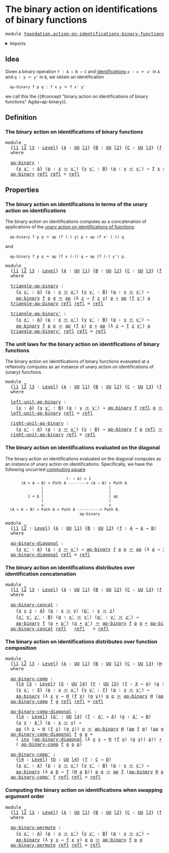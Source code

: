 # The binary action on identifications of binary functions

<pre class="Agda"><a id="69" class="Keyword">module</a> <a id="76" href="foundation.action-on-identifications-binary-functions.html" class="Module">foundation.action-on-identifications-binary-functions</a> <a id="130" class="Keyword">where</a>
</pre>
<details><summary>Imports</summary>

<pre class="Agda"><a id="186" class="Keyword">open</a> <a id="191" class="Keyword">import</a> <a id="198" href="foundation.action-on-identifications-functions.html" class="Module">foundation.action-on-identifications-functions</a>
<a id="245" class="Keyword">open</a> <a id="250" class="Keyword">import</a> <a id="257" href="foundation.universe-levels.html" class="Module">foundation.universe-levels</a>

<a id="285" class="Keyword">open</a> <a id="290" class="Keyword">import</a> <a id="297" href="foundation-core.identity-types.html" class="Module">foundation-core.identity-types</a>
</pre>
</details>

## Idea

Given a binary operation `f : A → B → C` and
[identifications](foundation-core.identity-types.md) `p : x ＝ x'` in `A` and
`q : y ＝ y'` in `B`, we obtain an identification

```text
  ap-binary f p q : f x y ＝ f x' y'
```

we call this the
{{#concept "binary action on identifications of binary functions" Agda=ap-binary}}.

## Definition

### The binary action on identifications of binary functions

<pre class="Agda"><a id="762" class="Keyword">module</a> <a id="769" href="foundation.action-on-identifications-binary-functions.html#769" class="Module">_</a>
  <a id="773" class="Symbol">{</a><a id="774" href="foundation.action-on-identifications-binary-functions.html#774" class="Bound">l1</a> <a id="777" href="foundation.action-on-identifications-binary-functions.html#777" class="Bound">l2</a> <a id="780" href="foundation.action-on-identifications-binary-functions.html#780" class="Bound">l3</a> <a id="783" class="Symbol">:</a> <a id="785" href="Agda.Primitive.html#742" class="Postulate">Level</a><a id="790" class="Symbol">}</a> <a id="792" class="Symbol">{</a><a id="793" href="foundation.action-on-identifications-binary-functions.html#793" class="Bound">A</a> <a id="795" class="Symbol">:</a> <a id="797" href="Agda.Primitive.html#388" class="Primitive">UU</a> <a id="800" href="foundation.action-on-identifications-binary-functions.html#774" class="Bound">l1</a><a id="802" class="Symbol">}</a> <a id="804" class="Symbol">{</a><a id="805" href="foundation.action-on-identifications-binary-functions.html#805" class="Bound">B</a> <a id="807" class="Symbol">:</a> <a id="809" href="Agda.Primitive.html#388" class="Primitive">UU</a> <a id="812" href="foundation.action-on-identifications-binary-functions.html#777" class="Bound">l2</a><a id="814" class="Symbol">}</a> <a id="816" class="Symbol">{</a><a id="817" href="foundation.action-on-identifications-binary-functions.html#817" class="Bound">C</a> <a id="819" class="Symbol">:</a> <a id="821" href="Agda.Primitive.html#388" class="Primitive">UU</a> <a id="824" href="foundation.action-on-identifications-binary-functions.html#780" class="Bound">l3</a><a id="826" class="Symbol">}</a> <a id="828" class="Symbol">(</a><a id="829" href="foundation.action-on-identifications-binary-functions.html#829" class="Bound">f</a> <a id="831" class="Symbol">:</a> <a id="833" href="foundation.action-on-identifications-binary-functions.html#793" class="Bound">A</a> <a id="835" class="Symbol">→</a> <a id="837" href="foundation.action-on-identifications-binary-functions.html#805" class="Bound">B</a> <a id="839" class="Symbol">→</a> <a id="841" href="foundation.action-on-identifications-binary-functions.html#817" class="Bound">C</a><a id="842" class="Symbol">)</a>
  <a id="846" class="Keyword">where</a>

  <a id="855" href="foundation.action-on-identifications-binary-functions.html#855" class="Function">ap-binary</a> <a id="865" class="Symbol">:</a>
    <a id="871" class="Symbol">{</a><a id="872" href="foundation.action-on-identifications-binary-functions.html#872" class="Bound">x</a> <a id="874" href="foundation.action-on-identifications-binary-functions.html#874" class="Bound">x&#39;</a> <a id="877" class="Symbol">:</a> <a id="879" href="foundation.action-on-identifications-binary-functions.html#793" class="Bound">A</a><a id="880" class="Symbol">}</a> <a id="882" class="Symbol">(</a><a id="883" href="foundation.action-on-identifications-binary-functions.html#883" class="Bound">p</a> <a id="885" class="Symbol">:</a> <a id="887" href="foundation.action-on-identifications-binary-functions.html#872" class="Bound">x</a> <a id="889" href="foundation-core.identity-types.html#1953" class="Function Operator">＝</a> <a id="891" href="foundation.action-on-identifications-binary-functions.html#874" class="Bound">x&#39;</a><a id="893" class="Symbol">)</a> <a id="895" class="Symbol">{</a><a id="896" href="foundation.action-on-identifications-binary-functions.html#896" class="Bound">y</a> <a id="898" href="foundation.action-on-identifications-binary-functions.html#898" class="Bound">y&#39;</a> <a id="901" class="Symbol">:</a> <a id="903" href="foundation.action-on-identifications-binary-functions.html#805" class="Bound">B</a><a id="904" class="Symbol">}</a> <a id="906" class="Symbol">(</a><a id="907" href="foundation.action-on-identifications-binary-functions.html#907" class="Bound">q</a> <a id="909" class="Symbol">:</a> <a id="911" href="foundation.action-on-identifications-binary-functions.html#896" class="Bound">y</a> <a id="913" href="foundation-core.identity-types.html#1953" class="Function Operator">＝</a> <a id="915" href="foundation.action-on-identifications-binary-functions.html#898" class="Bound">y&#39;</a><a id="917" class="Symbol">)</a> <a id="919" class="Symbol">→</a> <a id="921" href="foundation.action-on-identifications-binary-functions.html#829" class="Bound">f</a> <a id="923" href="foundation.action-on-identifications-binary-functions.html#872" class="Bound">x</a> <a id="925" href="foundation.action-on-identifications-binary-functions.html#896" class="Bound">y</a> <a id="927" href="foundation-core.identity-types.html#1953" class="Function Operator">＝</a> <a id="929" href="foundation.action-on-identifications-binary-functions.html#829" class="Bound">f</a> <a id="931" href="foundation.action-on-identifications-binary-functions.html#874" class="Bound">x&#39;</a> <a id="934" href="foundation.action-on-identifications-binary-functions.html#898" class="Bound">y&#39;</a>
  <a id="939" href="foundation.action-on-identifications-binary-functions.html#855" class="Function">ap-binary</a> <a id="949" href="foundation-core.identity-types.html#1922" class="InductiveConstructor">refl</a> <a id="954" href="foundation-core.identity-types.html#1922" class="InductiveConstructor">refl</a> <a id="959" class="Symbol">=</a> <a id="961" href="foundation-core.identity-types.html#1922" class="InductiveConstructor">refl</a>
</pre>
## Properties

### The binary action on identifications in terms of the unary action on identifications

The binary action on identifications computes as a concatenation of applications
of the
[unary action on identifications of functions](foundation.action-on-identifications-functions.md):

```text
  ap-binary f p q ＝ ap (f (-) y) p ∙ ap (f x' (-)) q
```

and

```text
  ap-binary f p q ＝ ap (f x (-)) q ∙ ap (f (-) y') p.
```

<pre class="Agda"><a id="1410" class="Keyword">module</a> <a id="1417" href="foundation.action-on-identifications-binary-functions.html#1417" class="Module">_</a>
  <a id="1421" class="Symbol">{</a><a id="1422" href="foundation.action-on-identifications-binary-functions.html#1422" class="Bound">l1</a> <a id="1425" href="foundation.action-on-identifications-binary-functions.html#1425" class="Bound">l2</a> <a id="1428" href="foundation.action-on-identifications-binary-functions.html#1428" class="Bound">l3</a> <a id="1431" class="Symbol">:</a> <a id="1433" href="Agda.Primitive.html#742" class="Postulate">Level</a><a id="1438" class="Symbol">}</a> <a id="1440" class="Symbol">{</a><a id="1441" href="foundation.action-on-identifications-binary-functions.html#1441" class="Bound">A</a> <a id="1443" class="Symbol">:</a> <a id="1445" href="Agda.Primitive.html#388" class="Primitive">UU</a> <a id="1448" href="foundation.action-on-identifications-binary-functions.html#1422" class="Bound">l1</a><a id="1450" class="Symbol">}</a> <a id="1452" class="Symbol">{</a><a id="1453" href="foundation.action-on-identifications-binary-functions.html#1453" class="Bound">B</a> <a id="1455" class="Symbol">:</a> <a id="1457" href="Agda.Primitive.html#388" class="Primitive">UU</a> <a id="1460" href="foundation.action-on-identifications-binary-functions.html#1425" class="Bound">l2</a><a id="1462" class="Symbol">}</a> <a id="1464" class="Symbol">{</a><a id="1465" href="foundation.action-on-identifications-binary-functions.html#1465" class="Bound">C</a> <a id="1467" class="Symbol">:</a> <a id="1469" href="Agda.Primitive.html#388" class="Primitive">UU</a> <a id="1472" href="foundation.action-on-identifications-binary-functions.html#1428" class="Bound">l3</a><a id="1474" class="Symbol">}</a> <a id="1476" class="Symbol">(</a><a id="1477" href="foundation.action-on-identifications-binary-functions.html#1477" class="Bound">f</a> <a id="1479" class="Symbol">:</a> <a id="1481" href="foundation.action-on-identifications-binary-functions.html#1441" class="Bound">A</a> <a id="1483" class="Symbol">→</a> <a id="1485" href="foundation.action-on-identifications-binary-functions.html#1453" class="Bound">B</a> <a id="1487" class="Symbol">→</a> <a id="1489" href="foundation.action-on-identifications-binary-functions.html#1465" class="Bound">C</a><a id="1490" class="Symbol">)</a>
  <a id="1494" class="Keyword">where</a>

  <a id="1503" href="foundation.action-on-identifications-binary-functions.html#1503" class="Function">triangle-ap-binary</a> <a id="1522" class="Symbol">:</a>
    <a id="1528" class="Symbol">{</a><a id="1529" href="foundation.action-on-identifications-binary-functions.html#1529" class="Bound">x</a> <a id="1531" href="foundation.action-on-identifications-binary-functions.html#1531" class="Bound">x&#39;</a> <a id="1534" class="Symbol">:</a> <a id="1536" href="foundation.action-on-identifications-binary-functions.html#1441" class="Bound">A</a><a id="1537" class="Symbol">}</a> <a id="1539" class="Symbol">(</a><a id="1540" href="foundation.action-on-identifications-binary-functions.html#1540" class="Bound">p</a> <a id="1542" class="Symbol">:</a> <a id="1544" href="foundation.action-on-identifications-binary-functions.html#1529" class="Bound">x</a> <a id="1546" href="foundation-core.identity-types.html#1953" class="Function Operator">＝</a> <a id="1548" href="foundation.action-on-identifications-binary-functions.html#1531" class="Bound">x&#39;</a><a id="1550" class="Symbol">)</a> <a id="1552" class="Symbol">{</a><a id="1553" href="foundation.action-on-identifications-binary-functions.html#1553" class="Bound">y</a> <a id="1555" href="foundation.action-on-identifications-binary-functions.html#1555" class="Bound">y&#39;</a> <a id="1558" class="Symbol">:</a> <a id="1560" href="foundation.action-on-identifications-binary-functions.html#1453" class="Bound">B</a><a id="1561" class="Symbol">}</a> <a id="1563" class="Symbol">(</a><a id="1564" href="foundation.action-on-identifications-binary-functions.html#1564" class="Bound">q</a> <a id="1566" class="Symbol">:</a> <a id="1568" href="foundation.action-on-identifications-binary-functions.html#1553" class="Bound">y</a> <a id="1570" href="foundation-core.identity-types.html#1953" class="Function Operator">＝</a> <a id="1572" href="foundation.action-on-identifications-binary-functions.html#1555" class="Bound">y&#39;</a><a id="1574" class="Symbol">)</a> <a id="1576" class="Symbol">→</a>
    <a id="1582" href="foundation.action-on-identifications-binary-functions.html#855" class="Function">ap-binary</a> <a id="1592" href="foundation.action-on-identifications-binary-functions.html#1477" class="Bound">f</a> <a id="1594" href="foundation.action-on-identifications-binary-functions.html#1540" class="Bound">p</a> <a id="1596" href="foundation.action-on-identifications-binary-functions.html#1564" class="Bound">q</a> <a id="1598" href="foundation-core.identity-types.html#1953" class="Function Operator">＝</a> <a id="1600" href="foundation.action-on-identifications-functions.html#730" class="Function">ap</a> <a id="1603" class="Symbol">(λ</a> <a id="1606" href="foundation.action-on-identifications-binary-functions.html#1606" class="Bound">z</a> <a id="1608" class="Symbol">→</a> <a id="1610" href="foundation.action-on-identifications-binary-functions.html#1477" class="Bound">f</a> <a id="1612" href="foundation.action-on-identifications-binary-functions.html#1606" class="Bound">z</a> <a id="1614" href="foundation.action-on-identifications-binary-functions.html#1553" class="Bound">y</a><a id="1615" class="Symbol">)</a> <a id="1617" href="foundation.action-on-identifications-binary-functions.html#1540" class="Bound">p</a> <a id="1619" href="foundation-core.identity-types.html#2902" class="Function Operator">∙</a> <a id="1621" href="foundation.action-on-identifications-functions.html#730" class="Function">ap</a> <a id="1624" class="Symbol">(</a><a id="1625" href="foundation.action-on-identifications-binary-functions.html#1477" class="Bound">f</a> <a id="1627" href="foundation.action-on-identifications-binary-functions.html#1531" class="Bound">x&#39;</a><a id="1629" class="Symbol">)</a> <a id="1631" href="foundation.action-on-identifications-binary-functions.html#1564" class="Bound">q</a>
  <a id="1635" href="foundation.action-on-identifications-binary-functions.html#1503" class="Function">triangle-ap-binary</a> <a id="1654" href="foundation-core.identity-types.html#1922" class="InductiveConstructor">refl</a> <a id="1659" href="foundation-core.identity-types.html#1922" class="InductiveConstructor">refl</a> <a id="1664" class="Symbol">=</a> <a id="1666" href="foundation-core.identity-types.html#1922" class="InductiveConstructor">refl</a>

  <a id="1674" href="foundation.action-on-identifications-binary-functions.html#1674" class="Function">triangle-ap-binary&#39;</a> <a id="1694" class="Symbol">:</a>
    <a id="1700" class="Symbol">{</a><a id="1701" href="foundation.action-on-identifications-binary-functions.html#1701" class="Bound">x</a> <a id="1703" href="foundation.action-on-identifications-binary-functions.html#1703" class="Bound">x&#39;</a> <a id="1706" class="Symbol">:</a> <a id="1708" href="foundation.action-on-identifications-binary-functions.html#1441" class="Bound">A</a><a id="1709" class="Symbol">}</a> <a id="1711" class="Symbol">(</a><a id="1712" href="foundation.action-on-identifications-binary-functions.html#1712" class="Bound">p</a> <a id="1714" class="Symbol">:</a> <a id="1716" href="foundation.action-on-identifications-binary-functions.html#1701" class="Bound">x</a> <a id="1718" href="foundation-core.identity-types.html#1953" class="Function Operator">＝</a> <a id="1720" href="foundation.action-on-identifications-binary-functions.html#1703" class="Bound">x&#39;</a><a id="1722" class="Symbol">)</a> <a id="1724" class="Symbol">{</a><a id="1725" href="foundation.action-on-identifications-binary-functions.html#1725" class="Bound">y</a> <a id="1727" href="foundation.action-on-identifications-binary-functions.html#1727" class="Bound">y&#39;</a> <a id="1730" class="Symbol">:</a> <a id="1732" href="foundation.action-on-identifications-binary-functions.html#1453" class="Bound">B</a><a id="1733" class="Symbol">}</a> <a id="1735" class="Symbol">(</a><a id="1736" href="foundation.action-on-identifications-binary-functions.html#1736" class="Bound">q</a> <a id="1738" class="Symbol">:</a> <a id="1740" href="foundation.action-on-identifications-binary-functions.html#1725" class="Bound">y</a> <a id="1742" href="foundation-core.identity-types.html#1953" class="Function Operator">＝</a> <a id="1744" href="foundation.action-on-identifications-binary-functions.html#1727" class="Bound">y&#39;</a><a id="1746" class="Symbol">)</a> <a id="1748" class="Symbol">→</a>
    <a id="1754" href="foundation.action-on-identifications-binary-functions.html#855" class="Function">ap-binary</a> <a id="1764" href="foundation.action-on-identifications-binary-functions.html#1477" class="Bound">f</a> <a id="1766" href="foundation.action-on-identifications-binary-functions.html#1712" class="Bound">p</a> <a id="1768" href="foundation.action-on-identifications-binary-functions.html#1736" class="Bound">q</a> <a id="1770" href="foundation-core.identity-types.html#1953" class="Function Operator">＝</a> <a id="1772" href="foundation.action-on-identifications-functions.html#730" class="Function">ap</a> <a id="1775" class="Symbol">(</a><a id="1776" href="foundation.action-on-identifications-binary-functions.html#1477" class="Bound">f</a> <a id="1778" href="foundation.action-on-identifications-binary-functions.html#1701" class="Bound">x</a><a id="1779" class="Symbol">)</a> <a id="1781" href="foundation.action-on-identifications-binary-functions.html#1736" class="Bound">q</a> <a id="1783" href="foundation-core.identity-types.html#2902" class="Function Operator">∙</a> <a id="1785" href="foundation.action-on-identifications-functions.html#730" class="Function">ap</a> <a id="1788" class="Symbol">(λ</a> <a id="1791" href="foundation.action-on-identifications-binary-functions.html#1791" class="Bound">z</a> <a id="1793" class="Symbol">→</a> <a id="1795" href="foundation.action-on-identifications-binary-functions.html#1477" class="Bound">f</a> <a id="1797" href="foundation.action-on-identifications-binary-functions.html#1791" class="Bound">z</a> <a id="1799" href="foundation.action-on-identifications-binary-functions.html#1727" class="Bound">y&#39;</a><a id="1801" class="Symbol">)</a> <a id="1803" href="foundation.action-on-identifications-binary-functions.html#1712" class="Bound">p</a>
  <a id="1807" href="foundation.action-on-identifications-binary-functions.html#1674" class="Function">triangle-ap-binary&#39;</a> <a id="1827" href="foundation-core.identity-types.html#1922" class="InductiveConstructor">refl</a> <a id="1832" href="foundation-core.identity-types.html#1922" class="InductiveConstructor">refl</a> <a id="1837" class="Symbol">=</a> <a id="1839" href="foundation-core.identity-types.html#1922" class="InductiveConstructor">refl</a>
</pre>
### The unit laws for the binary action on identifications of binary functions

The binary action on identifications of binary functions evaluated at a
reflexivity computes as an instance of unary action on identifications of
(unary) functions.

<pre class="Agda"><a id="2103" class="Keyword">module</a> <a id="2110" href="foundation.action-on-identifications-binary-functions.html#2110" class="Module">_</a>
  <a id="2114" class="Symbol">{</a><a id="2115" href="foundation.action-on-identifications-binary-functions.html#2115" class="Bound">l1</a> <a id="2118" href="foundation.action-on-identifications-binary-functions.html#2118" class="Bound">l2</a> <a id="2121" href="foundation.action-on-identifications-binary-functions.html#2121" class="Bound">l3</a> <a id="2124" class="Symbol">:</a> <a id="2126" href="Agda.Primitive.html#742" class="Postulate">Level</a><a id="2131" class="Symbol">}</a> <a id="2133" class="Symbol">{</a><a id="2134" href="foundation.action-on-identifications-binary-functions.html#2134" class="Bound">A</a> <a id="2136" class="Symbol">:</a> <a id="2138" href="Agda.Primitive.html#388" class="Primitive">UU</a> <a id="2141" href="foundation.action-on-identifications-binary-functions.html#2115" class="Bound">l1</a><a id="2143" class="Symbol">}</a> <a id="2145" class="Symbol">{</a><a id="2146" href="foundation.action-on-identifications-binary-functions.html#2146" class="Bound">B</a> <a id="2148" class="Symbol">:</a> <a id="2150" href="Agda.Primitive.html#388" class="Primitive">UU</a> <a id="2153" href="foundation.action-on-identifications-binary-functions.html#2118" class="Bound">l2</a><a id="2155" class="Symbol">}</a> <a id="2157" class="Symbol">{</a><a id="2158" href="foundation.action-on-identifications-binary-functions.html#2158" class="Bound">C</a> <a id="2160" class="Symbol">:</a> <a id="2162" href="Agda.Primitive.html#388" class="Primitive">UU</a> <a id="2165" href="foundation.action-on-identifications-binary-functions.html#2121" class="Bound">l3</a><a id="2167" class="Symbol">}</a> <a id="2169" class="Symbol">(</a><a id="2170" href="foundation.action-on-identifications-binary-functions.html#2170" class="Bound">f</a> <a id="2172" class="Symbol">:</a> <a id="2174" href="foundation.action-on-identifications-binary-functions.html#2134" class="Bound">A</a> <a id="2176" class="Symbol">→</a> <a id="2178" href="foundation.action-on-identifications-binary-functions.html#2146" class="Bound">B</a> <a id="2180" class="Symbol">→</a> <a id="2182" href="foundation.action-on-identifications-binary-functions.html#2158" class="Bound">C</a><a id="2183" class="Symbol">)</a>
  <a id="2187" class="Keyword">where</a>

  <a id="2196" href="foundation.action-on-identifications-binary-functions.html#2196" class="Function">left-unit-ap-binary</a> <a id="2216" class="Symbol">:</a>
    <a id="2222" class="Symbol">{</a><a id="2223" href="foundation.action-on-identifications-binary-functions.html#2223" class="Bound">x</a> <a id="2225" class="Symbol">:</a> <a id="2227" href="foundation.action-on-identifications-binary-functions.html#2134" class="Bound">A</a><a id="2228" class="Symbol">}</a> <a id="2230" class="Symbol">{</a><a id="2231" href="foundation.action-on-identifications-binary-functions.html#2231" class="Bound">y</a> <a id="2233" href="foundation.action-on-identifications-binary-functions.html#2233" class="Bound">y&#39;</a> <a id="2236" class="Symbol">:</a> <a id="2238" href="foundation.action-on-identifications-binary-functions.html#2146" class="Bound">B</a><a id="2239" class="Symbol">}</a> <a id="2241" class="Symbol">(</a><a id="2242" href="foundation.action-on-identifications-binary-functions.html#2242" class="Bound">q</a> <a id="2244" class="Symbol">:</a> <a id="2246" href="foundation.action-on-identifications-binary-functions.html#2231" class="Bound">y</a> <a id="2248" href="foundation-core.identity-types.html#1953" class="Function Operator">＝</a> <a id="2250" href="foundation.action-on-identifications-binary-functions.html#2233" class="Bound">y&#39;</a><a id="2252" class="Symbol">)</a> <a id="2254" class="Symbol">→</a> <a id="2256" href="foundation.action-on-identifications-binary-functions.html#855" class="Function">ap-binary</a> <a id="2266" href="foundation.action-on-identifications-binary-functions.html#2170" class="Bound">f</a> <a id="2268" href="foundation-core.identity-types.html#1922" class="InductiveConstructor">refl</a> <a id="2273" href="foundation.action-on-identifications-binary-functions.html#2242" class="Bound">q</a> <a id="2275" href="foundation-core.identity-types.html#1953" class="Function Operator">＝</a> <a id="2277" href="foundation.action-on-identifications-functions.html#730" class="Function">ap</a> <a id="2280" class="Symbol">(</a><a id="2281" href="foundation.action-on-identifications-binary-functions.html#2170" class="Bound">f</a> <a id="2283" href="foundation.action-on-identifications-binary-functions.html#2223" class="Bound">x</a><a id="2284" class="Symbol">)</a> <a id="2286" href="foundation.action-on-identifications-binary-functions.html#2242" class="Bound">q</a>
  <a id="2290" href="foundation.action-on-identifications-binary-functions.html#2196" class="Function">left-unit-ap-binary</a> <a id="2310" href="foundation-core.identity-types.html#1922" class="InductiveConstructor">refl</a> <a id="2315" class="Symbol">=</a> <a id="2317" href="foundation-core.identity-types.html#1922" class="InductiveConstructor">refl</a>

  <a id="2325" href="foundation.action-on-identifications-binary-functions.html#2325" class="Function">right-unit-ap-binary</a> <a id="2346" class="Symbol">:</a>
    <a id="2352" class="Symbol">{</a><a id="2353" href="foundation.action-on-identifications-binary-functions.html#2353" class="Bound">x</a> <a id="2355" href="foundation.action-on-identifications-binary-functions.html#2355" class="Bound">x&#39;</a> <a id="2358" class="Symbol">:</a> <a id="2360" href="foundation.action-on-identifications-binary-functions.html#2134" class="Bound">A</a><a id="2361" class="Symbol">}</a> <a id="2363" class="Symbol">(</a><a id="2364" href="foundation.action-on-identifications-binary-functions.html#2364" class="Bound">p</a> <a id="2366" class="Symbol">:</a> <a id="2368" href="foundation.action-on-identifications-binary-functions.html#2353" class="Bound">x</a> <a id="2370" href="foundation-core.identity-types.html#1953" class="Function Operator">＝</a> <a id="2372" href="foundation.action-on-identifications-binary-functions.html#2355" class="Bound">x&#39;</a><a id="2374" class="Symbol">)</a> <a id="2376" class="Symbol">{</a><a id="2377" href="foundation.action-on-identifications-binary-functions.html#2377" class="Bound">y</a> <a id="2379" class="Symbol">:</a> <a id="2381" href="foundation.action-on-identifications-binary-functions.html#2146" class="Bound">B</a><a id="2382" class="Symbol">}</a> <a id="2384" class="Symbol">→</a> <a id="2386" href="foundation.action-on-identifications-binary-functions.html#855" class="Function">ap-binary</a> <a id="2396" href="foundation.action-on-identifications-binary-functions.html#2170" class="Bound">f</a> <a id="2398" href="foundation.action-on-identifications-binary-functions.html#2364" class="Bound">p</a> <a id="2400" href="foundation-core.identity-types.html#1922" class="InductiveConstructor">refl</a> <a id="2405" href="foundation-core.identity-types.html#1953" class="Function Operator">＝</a> <a id="2407" href="foundation.action-on-identifications-functions.html#730" class="Function">ap</a> <a id="2410" class="Symbol">(λ</a> <a id="2413" href="foundation.action-on-identifications-binary-functions.html#2413" class="Bound">z</a> <a id="2415" class="Symbol">→</a> <a id="2417" href="foundation.action-on-identifications-binary-functions.html#2170" class="Bound">f</a> <a id="2419" href="foundation.action-on-identifications-binary-functions.html#2413" class="Bound">z</a> <a id="2421" href="foundation.action-on-identifications-binary-functions.html#2377" class="Bound">y</a><a id="2422" class="Symbol">)</a> <a id="2424" href="foundation.action-on-identifications-binary-functions.html#2364" class="Bound">p</a>
  <a id="2428" href="foundation.action-on-identifications-binary-functions.html#2325" class="Function">right-unit-ap-binary</a> <a id="2449" href="foundation-core.identity-types.html#1922" class="InductiveConstructor">refl</a> <a id="2454" class="Symbol">=</a> <a id="2456" href="foundation-core.identity-types.html#1922" class="InductiveConstructor">refl</a>
</pre>
### The binary action on identifications evaluated on the diagonal

The binary action on identifications evaluated on the diagonal computes as an
instance of unary action on identifications. Specifically, we have the following
uncurried [commuting square](foundation-core.commuting-squares-of-maps.md)

```text
                           (- ∘ Δ) × 1
       (A × A → B) × Path A --------> (A → B) × Path A
                |                             |
                |                             |
          1 × Δ |                             | ap
                |                             |
                v                             v
  (A × A → B) × Path A × Path A ----------> Path B.
                                 ap-binary
```

<pre class="Agda"><a id="3222" class="Keyword">module</a> <a id="3229" href="foundation.action-on-identifications-binary-functions.html#3229" class="Module">_</a>
  <a id="3233" class="Symbol">{</a><a id="3234" href="foundation.action-on-identifications-binary-functions.html#3234" class="Bound">l1</a> <a id="3237" href="foundation.action-on-identifications-binary-functions.html#3237" class="Bound">l2</a> <a id="3240" class="Symbol">:</a> <a id="3242" href="Agda.Primitive.html#742" class="Postulate">Level</a><a id="3247" class="Symbol">}</a> <a id="3249" class="Symbol">{</a><a id="3250" href="foundation.action-on-identifications-binary-functions.html#3250" class="Bound">A</a> <a id="3252" class="Symbol">:</a> <a id="3254" href="Agda.Primitive.html#388" class="Primitive">UU</a> <a id="3257" href="foundation.action-on-identifications-binary-functions.html#3234" class="Bound">l1</a><a id="3259" class="Symbol">}</a> <a id="3261" class="Symbol">{</a><a id="3262" href="foundation.action-on-identifications-binary-functions.html#3262" class="Bound">B</a> <a id="3264" class="Symbol">:</a> <a id="3266" href="Agda.Primitive.html#388" class="Primitive">UU</a> <a id="3269" href="foundation.action-on-identifications-binary-functions.html#3237" class="Bound">l2</a><a id="3271" class="Symbol">}</a> <a id="3273" class="Symbol">(</a><a id="3274" href="foundation.action-on-identifications-binary-functions.html#3274" class="Bound">f</a> <a id="3276" class="Symbol">:</a> <a id="3278" href="foundation.action-on-identifications-binary-functions.html#3250" class="Bound">A</a> <a id="3280" class="Symbol">→</a> <a id="3282" href="foundation.action-on-identifications-binary-functions.html#3250" class="Bound">A</a> <a id="3284" class="Symbol">→</a> <a id="3286" href="foundation.action-on-identifications-binary-functions.html#3262" class="Bound">B</a><a id="3287" class="Symbol">)</a>
  <a id="3291" class="Keyword">where</a>

  <a id="3300" href="foundation.action-on-identifications-binary-functions.html#3300" class="Function">ap-binary-diagonal</a> <a id="3319" class="Symbol">:</a>
    <a id="3325" class="Symbol">{</a><a id="3326" href="foundation.action-on-identifications-binary-functions.html#3326" class="Bound">x</a> <a id="3328" href="foundation.action-on-identifications-binary-functions.html#3328" class="Bound">x&#39;</a> <a id="3331" class="Symbol">:</a> <a id="3333" href="foundation.action-on-identifications-binary-functions.html#3250" class="Bound">A</a><a id="3334" class="Symbol">}</a> <a id="3336" class="Symbol">(</a><a id="3337" href="foundation.action-on-identifications-binary-functions.html#3337" class="Bound">p</a> <a id="3339" class="Symbol">:</a> <a id="3341" href="foundation.action-on-identifications-binary-functions.html#3326" class="Bound">x</a> <a id="3343" href="foundation-core.identity-types.html#1953" class="Function Operator">＝</a> <a id="3345" href="foundation.action-on-identifications-binary-functions.html#3328" class="Bound">x&#39;</a><a id="3347" class="Symbol">)</a> <a id="3349" class="Symbol">→</a> <a id="3351" href="foundation.action-on-identifications-binary-functions.html#855" class="Function">ap-binary</a> <a id="3361" href="foundation.action-on-identifications-binary-functions.html#3274" class="Bound">f</a> <a id="3363" href="foundation.action-on-identifications-binary-functions.html#3337" class="Bound">p</a> <a id="3365" href="foundation.action-on-identifications-binary-functions.html#3337" class="Bound">p</a> <a id="3367" href="foundation-core.identity-types.html#1953" class="Function Operator">＝</a> <a id="3369" href="foundation.action-on-identifications-functions.html#730" class="Function">ap</a> <a id="3372" class="Symbol">(λ</a> <a id="3375" href="foundation.action-on-identifications-binary-functions.html#3375" class="Bound">a</a> <a id="3377" class="Symbol">→</a> <a id="3379" href="foundation.action-on-identifications-binary-functions.html#3274" class="Bound">f</a> <a id="3381" href="foundation.action-on-identifications-binary-functions.html#3375" class="Bound">a</a> <a id="3383" href="foundation.action-on-identifications-binary-functions.html#3375" class="Bound">a</a><a id="3384" class="Symbol">)</a> <a id="3386" href="foundation.action-on-identifications-binary-functions.html#3337" class="Bound">p</a>
  <a id="3390" href="foundation.action-on-identifications-binary-functions.html#3300" class="Function">ap-binary-diagonal</a> <a id="3409" href="foundation-core.identity-types.html#1922" class="InductiveConstructor">refl</a> <a id="3414" class="Symbol">=</a> <a id="3416" href="foundation-core.identity-types.html#1922" class="InductiveConstructor">refl</a>
</pre>
### The binary action on identifications distributes over identification concatenation

<pre class="Agda"><a id="3522" class="Keyword">module</a> <a id="3529" href="foundation.action-on-identifications-binary-functions.html#3529" class="Module">_</a>
  <a id="3533" class="Symbol">{</a><a id="3534" href="foundation.action-on-identifications-binary-functions.html#3534" class="Bound">l1</a> <a id="3537" href="foundation.action-on-identifications-binary-functions.html#3537" class="Bound">l2</a> <a id="3540" href="foundation.action-on-identifications-binary-functions.html#3540" class="Bound">l3</a> <a id="3543" class="Symbol">:</a> <a id="3545" href="Agda.Primitive.html#742" class="Postulate">Level</a><a id="3550" class="Symbol">}</a> <a id="3552" class="Symbol">{</a><a id="3553" href="foundation.action-on-identifications-binary-functions.html#3553" class="Bound">A</a> <a id="3555" class="Symbol">:</a> <a id="3557" href="Agda.Primitive.html#388" class="Primitive">UU</a> <a id="3560" href="foundation.action-on-identifications-binary-functions.html#3534" class="Bound">l1</a><a id="3562" class="Symbol">}</a> <a id="3564" class="Symbol">{</a><a id="3565" href="foundation.action-on-identifications-binary-functions.html#3565" class="Bound">B</a> <a id="3567" class="Symbol">:</a> <a id="3569" href="Agda.Primitive.html#388" class="Primitive">UU</a> <a id="3572" href="foundation.action-on-identifications-binary-functions.html#3537" class="Bound">l2</a><a id="3574" class="Symbol">}</a> <a id="3576" class="Symbol">{</a><a id="3577" href="foundation.action-on-identifications-binary-functions.html#3577" class="Bound">C</a> <a id="3579" class="Symbol">:</a> <a id="3581" href="Agda.Primitive.html#388" class="Primitive">UU</a> <a id="3584" href="foundation.action-on-identifications-binary-functions.html#3540" class="Bound">l3</a><a id="3586" class="Symbol">}</a> <a id="3588" class="Symbol">(</a><a id="3589" href="foundation.action-on-identifications-binary-functions.html#3589" class="Bound">f</a> <a id="3591" class="Symbol">:</a> <a id="3593" href="foundation.action-on-identifications-binary-functions.html#3553" class="Bound">A</a> <a id="3595" class="Symbol">→</a> <a id="3597" href="foundation.action-on-identifications-binary-functions.html#3565" class="Bound">B</a> <a id="3599" class="Symbol">→</a> <a id="3601" href="foundation.action-on-identifications-binary-functions.html#3577" class="Bound">C</a><a id="3602" class="Symbol">)</a>
  <a id="3606" class="Keyword">where</a>

  <a id="3615" href="foundation.action-on-identifications-binary-functions.html#3615" class="Function">ap-binary-concat</a> <a id="3632" class="Symbol">:</a>
    <a id="3638" class="Symbol">{</a><a id="3639" href="foundation.action-on-identifications-binary-functions.html#3639" class="Bound">x</a> <a id="3641" href="foundation.action-on-identifications-binary-functions.html#3641" class="Bound">y</a> <a id="3643" href="foundation.action-on-identifications-binary-functions.html#3643" class="Bound">z</a> <a id="3645" class="Symbol">:</a> <a id="3647" href="foundation.action-on-identifications-binary-functions.html#3553" class="Bound">A</a><a id="3648" class="Symbol">}</a> <a id="3650" class="Symbol">(</a><a id="3651" href="foundation.action-on-identifications-binary-functions.html#3651" class="Bound">p</a> <a id="3653" class="Symbol">:</a> <a id="3655" href="foundation.action-on-identifications-binary-functions.html#3639" class="Bound">x</a> <a id="3657" href="foundation-core.identity-types.html#1953" class="Function Operator">＝</a> <a id="3659" href="foundation.action-on-identifications-binary-functions.html#3641" class="Bound">y</a><a id="3660" class="Symbol">)</a> <a id="3662" class="Symbol">(</a><a id="3663" href="foundation.action-on-identifications-binary-functions.html#3663" class="Bound">p&#39;</a> <a id="3666" class="Symbol">:</a> <a id="3668" href="foundation.action-on-identifications-binary-functions.html#3641" class="Bound">y</a> <a id="3670" href="foundation-core.identity-types.html#1953" class="Function Operator">＝</a> <a id="3672" href="foundation.action-on-identifications-binary-functions.html#3643" class="Bound">z</a><a id="3673" class="Symbol">)</a>
    <a id="3679" class="Symbol">{</a><a id="3680" href="foundation.action-on-identifications-binary-functions.html#3680" class="Bound">x&#39;</a> <a id="3683" href="foundation.action-on-identifications-binary-functions.html#3683" class="Bound">y&#39;</a> <a id="3686" href="foundation.action-on-identifications-binary-functions.html#3686" class="Bound">z&#39;</a> <a id="3689" class="Symbol">:</a> <a id="3691" href="foundation.action-on-identifications-binary-functions.html#3565" class="Bound">B</a><a id="3692" class="Symbol">}</a> <a id="3694" class="Symbol">(</a><a id="3695" href="foundation.action-on-identifications-binary-functions.html#3695" class="Bound">q</a> <a id="3697" class="Symbol">:</a> <a id="3699" href="foundation.action-on-identifications-binary-functions.html#3680" class="Bound">x&#39;</a> <a id="3702" href="foundation-core.identity-types.html#1953" class="Function Operator">＝</a> <a id="3704" href="foundation.action-on-identifications-binary-functions.html#3683" class="Bound">y&#39;</a><a id="3706" class="Symbol">)</a> <a id="3708" class="Symbol">(</a><a id="3709" href="foundation.action-on-identifications-binary-functions.html#3709" class="Bound">q&#39;</a> <a id="3712" class="Symbol">:</a> <a id="3714" href="foundation.action-on-identifications-binary-functions.html#3683" class="Bound">y&#39;</a> <a id="3717" href="foundation-core.identity-types.html#1953" class="Function Operator">＝</a> <a id="3719" href="foundation.action-on-identifications-binary-functions.html#3686" class="Bound">z&#39;</a><a id="3721" class="Symbol">)</a> <a id="3723" class="Symbol">→</a>
    <a id="3729" href="foundation.action-on-identifications-binary-functions.html#855" class="Function">ap-binary</a> <a id="3739" href="foundation.action-on-identifications-binary-functions.html#3589" class="Bound">f</a> <a id="3741" class="Symbol">(</a><a id="3742" href="foundation.action-on-identifications-binary-functions.html#3651" class="Bound">p</a> <a id="3744" href="foundation-core.identity-types.html#2902" class="Function Operator">∙</a> <a id="3746" href="foundation.action-on-identifications-binary-functions.html#3663" class="Bound">p&#39;</a><a id="3748" class="Symbol">)</a> <a id="3750" class="Symbol">(</a><a id="3751" href="foundation.action-on-identifications-binary-functions.html#3695" class="Bound">q</a> <a id="3753" href="foundation-core.identity-types.html#2902" class="Function Operator">∙</a> <a id="3755" href="foundation.action-on-identifications-binary-functions.html#3709" class="Bound">q&#39;</a><a id="3757" class="Symbol">)</a> <a id="3759" href="foundation-core.identity-types.html#1953" class="Function Operator">＝</a> <a id="3761" href="foundation.action-on-identifications-binary-functions.html#855" class="Function">ap-binary</a> <a id="3771" href="foundation.action-on-identifications-binary-functions.html#3589" class="Bound">f</a> <a id="3773" href="foundation.action-on-identifications-binary-functions.html#3651" class="Bound">p</a> <a id="3775" href="foundation.action-on-identifications-binary-functions.html#3695" class="Bound">q</a> <a id="3777" href="foundation-core.identity-types.html#2902" class="Function Operator">∙</a> <a id="3779" href="foundation.action-on-identifications-binary-functions.html#855" class="Function">ap-binary</a> <a id="3789" href="foundation.action-on-identifications-binary-functions.html#3589" class="Bound">f</a> <a id="3791" href="foundation.action-on-identifications-binary-functions.html#3663" class="Bound">p&#39;</a> <a id="3794" href="foundation.action-on-identifications-binary-functions.html#3709" class="Bound">q&#39;</a>
  <a id="3799" href="foundation.action-on-identifications-binary-functions.html#3615" class="Function">ap-binary-concat</a> <a id="3816" href="foundation-core.identity-types.html#1922" class="InductiveConstructor">refl</a> <a id="3821" class="Symbol">_</a> <a id="3823" href="foundation-core.identity-types.html#1922" class="InductiveConstructor">refl</a> <a id="3828" class="Symbol">_</a> <a id="3830" class="Symbol">=</a> <a id="3832" href="foundation-core.identity-types.html#1922" class="InductiveConstructor">refl</a>
</pre>
### The binary action on identifications distributes over function composition

<pre class="Agda"><a id="3930" class="Keyword">module</a> <a id="3937" href="foundation.action-on-identifications-binary-functions.html#3937" class="Module">_</a>
  <a id="3941" class="Symbol">{</a><a id="3942" href="foundation.action-on-identifications-binary-functions.html#3942" class="Bound">l1</a> <a id="3945" href="foundation.action-on-identifications-binary-functions.html#3945" class="Bound">l2</a> <a id="3948" href="foundation.action-on-identifications-binary-functions.html#3948" class="Bound">l3</a> <a id="3951" class="Symbol">:</a> <a id="3953" href="Agda.Primitive.html#742" class="Postulate">Level</a><a id="3958" class="Symbol">}</a> <a id="3960" class="Symbol">{</a><a id="3961" href="foundation.action-on-identifications-binary-functions.html#3961" class="Bound">A</a> <a id="3963" class="Symbol">:</a> <a id="3965" href="Agda.Primitive.html#388" class="Primitive">UU</a> <a id="3968" href="foundation.action-on-identifications-binary-functions.html#3942" class="Bound">l1</a><a id="3970" class="Symbol">}</a> <a id="3972" class="Symbol">{</a><a id="3973" href="foundation.action-on-identifications-binary-functions.html#3973" class="Bound">B</a> <a id="3975" class="Symbol">:</a> <a id="3977" href="Agda.Primitive.html#388" class="Primitive">UU</a> <a id="3980" href="foundation.action-on-identifications-binary-functions.html#3945" class="Bound">l2</a><a id="3982" class="Symbol">}</a> <a id="3984" class="Symbol">{</a><a id="3985" href="foundation.action-on-identifications-binary-functions.html#3985" class="Bound">C</a> <a id="3987" class="Symbol">:</a> <a id="3989" href="Agda.Primitive.html#388" class="Primitive">UU</a> <a id="3992" href="foundation.action-on-identifications-binary-functions.html#3948" class="Bound">l3</a><a id="3994" class="Symbol">}</a> <a id="3996" class="Symbol">(</a><a id="3997" href="foundation.action-on-identifications-binary-functions.html#3997" class="Bound">H</a> <a id="3999" class="Symbol">:</a> <a id="4001" href="foundation.action-on-identifications-binary-functions.html#3961" class="Bound">A</a> <a id="4003" class="Symbol">→</a> <a id="4005" href="foundation.action-on-identifications-binary-functions.html#3973" class="Bound">B</a> <a id="4007" class="Symbol">→</a> <a id="4009" href="foundation.action-on-identifications-binary-functions.html#3985" class="Bound">C</a><a id="4010" class="Symbol">)</a>
  <a id="4014" class="Keyword">where</a>

  <a id="4023" href="foundation.action-on-identifications-binary-functions.html#4023" class="Function">ap-binary-comp</a> <a id="4038" class="Symbol">:</a>
    <a id="4044" class="Symbol">{</a><a id="4045" href="foundation.action-on-identifications-binary-functions.html#4045" class="Bound">l4</a> <a id="4048" href="foundation.action-on-identifications-binary-functions.html#4048" class="Bound">l5</a> <a id="4051" class="Symbol">:</a> <a id="4053" href="Agda.Primitive.html#742" class="Postulate">Level</a><a id="4058" class="Symbol">}</a> <a id="4060" class="Symbol">{</a><a id="4061" href="foundation.action-on-identifications-binary-functions.html#4061" class="Bound">X</a> <a id="4063" class="Symbol">:</a> <a id="4065" href="Agda.Primitive.html#388" class="Primitive">UU</a> <a id="4068" href="foundation.action-on-identifications-binary-functions.html#4045" class="Bound">l4</a><a id="4070" class="Symbol">}</a> <a id="4072" class="Symbol">{</a><a id="4073" href="foundation.action-on-identifications-binary-functions.html#4073" class="Bound">Y</a> <a id="4075" class="Symbol">:</a> <a id="4077" href="Agda.Primitive.html#388" class="Primitive">UU</a> <a id="4080" href="foundation.action-on-identifications-binary-functions.html#4048" class="Bound">l5</a><a id="4082" class="Symbol">}</a> <a id="4084" class="Symbol">(</a><a id="4085" href="foundation.action-on-identifications-binary-functions.html#4085" class="Bound">f</a> <a id="4087" class="Symbol">:</a> <a id="4089" href="foundation.action-on-identifications-binary-functions.html#4061" class="Bound">X</a> <a id="4091" class="Symbol">→</a> <a id="4093" href="foundation.action-on-identifications-binary-functions.html#3961" class="Bound">A</a><a id="4094" class="Symbol">)</a> <a id="4096" class="Symbol">(</a><a id="4097" href="foundation.action-on-identifications-binary-functions.html#4097" class="Bound">g</a> <a id="4099" class="Symbol">:</a> <a id="4101" href="foundation.action-on-identifications-binary-functions.html#4073" class="Bound">Y</a> <a id="4103" class="Symbol">→</a> <a id="4105" href="foundation.action-on-identifications-binary-functions.html#3973" class="Bound">B</a><a id="4106" class="Symbol">)</a>
    <a id="4112" class="Symbol">{</a><a id="4113" href="foundation.action-on-identifications-binary-functions.html#4113" class="Bound">x</a> <a id="4115" href="foundation.action-on-identifications-binary-functions.html#4115" class="Bound">x&#39;</a> <a id="4118" class="Symbol">:</a> <a id="4120" href="foundation.action-on-identifications-binary-functions.html#4061" class="Bound">X</a><a id="4121" class="Symbol">}</a> <a id="4123" class="Symbol">(</a><a id="4124" href="foundation.action-on-identifications-binary-functions.html#4124" class="Bound">p</a> <a id="4126" class="Symbol">:</a> <a id="4128" href="foundation.action-on-identifications-binary-functions.html#4113" class="Bound">x</a> <a id="4130" href="foundation-core.identity-types.html#1953" class="Function Operator">＝</a> <a id="4132" href="foundation.action-on-identifications-binary-functions.html#4115" class="Bound">x&#39;</a><a id="4134" class="Symbol">)</a> <a id="4136" class="Symbol">{</a><a id="4137" href="foundation.action-on-identifications-binary-functions.html#4137" class="Bound">y</a> <a id="4139" href="foundation.action-on-identifications-binary-functions.html#4139" class="Bound">y&#39;</a> <a id="4142" class="Symbol">:</a> <a id="4144" href="foundation.action-on-identifications-binary-functions.html#4073" class="Bound">Y</a><a id="4145" class="Symbol">}</a> <a id="4147" class="Symbol">(</a><a id="4148" href="foundation.action-on-identifications-binary-functions.html#4148" class="Bound">q</a> <a id="4150" class="Symbol">:</a> <a id="4152" href="foundation.action-on-identifications-binary-functions.html#4137" class="Bound">y</a> <a id="4154" href="foundation-core.identity-types.html#1953" class="Function Operator">＝</a> <a id="4156" href="foundation.action-on-identifications-binary-functions.html#4139" class="Bound">y&#39;</a><a id="4158" class="Symbol">)</a> <a id="4160" class="Symbol">→</a>
    <a id="4166" href="foundation.action-on-identifications-binary-functions.html#855" class="Function">ap-binary</a> <a id="4176" class="Symbol">(λ</a> <a id="4179" href="foundation.action-on-identifications-binary-functions.html#4179" class="Bound">x</a> <a id="4181" href="foundation.action-on-identifications-binary-functions.html#4181" class="Bound">y</a> <a id="4183" class="Symbol">→</a> <a id="4185" href="foundation.action-on-identifications-binary-functions.html#3997" class="Bound">H</a> <a id="4187" class="Symbol">(</a><a id="4188" href="foundation.action-on-identifications-binary-functions.html#4085" class="Bound">f</a> <a id="4190" href="foundation.action-on-identifications-binary-functions.html#4179" class="Bound">x</a><a id="4191" class="Symbol">)</a> <a id="4193" class="Symbol">(</a><a id="4194" href="foundation.action-on-identifications-binary-functions.html#4097" class="Bound">g</a> <a id="4196" href="foundation.action-on-identifications-binary-functions.html#4181" class="Bound">y</a><a id="4197" class="Symbol">))</a> <a id="4200" href="foundation.action-on-identifications-binary-functions.html#4124" class="Bound">p</a> <a id="4202" href="foundation.action-on-identifications-binary-functions.html#4148" class="Bound">q</a> <a id="4204" href="foundation-core.identity-types.html#1953" class="Function Operator">＝</a> <a id="4206" href="foundation.action-on-identifications-binary-functions.html#855" class="Function">ap-binary</a> <a id="4216" href="foundation.action-on-identifications-binary-functions.html#3997" class="Bound">H</a> <a id="4218" class="Symbol">(</a><a id="4219" href="foundation.action-on-identifications-functions.html#730" class="Function">ap</a> <a id="4222" href="foundation.action-on-identifications-binary-functions.html#4085" class="Bound">f</a> <a id="4224" href="foundation.action-on-identifications-binary-functions.html#4124" class="Bound">p</a><a id="4225" class="Symbol">)</a> <a id="4227" class="Symbol">(</a><a id="4228" href="foundation.action-on-identifications-functions.html#730" class="Function">ap</a> <a id="4231" href="foundation.action-on-identifications-binary-functions.html#4097" class="Bound">g</a> <a id="4233" href="foundation.action-on-identifications-binary-functions.html#4148" class="Bound">q</a><a id="4234" class="Symbol">)</a>
  <a id="4238" href="foundation.action-on-identifications-binary-functions.html#4023" class="Function">ap-binary-comp</a> <a id="4253" href="foundation.action-on-identifications-binary-functions.html#4253" class="Bound">f</a> <a id="4255" href="foundation.action-on-identifications-binary-functions.html#4255" class="Bound">g</a> <a id="4257" href="foundation-core.identity-types.html#1922" class="InductiveConstructor">refl</a> <a id="4262" href="foundation-core.identity-types.html#1922" class="InductiveConstructor">refl</a> <a id="4267" class="Symbol">=</a> <a id="4269" href="foundation-core.identity-types.html#1922" class="InductiveConstructor">refl</a>

  <a id="4277" href="foundation.action-on-identifications-binary-functions.html#4277" class="Function">ap-binary-comp-diagonal</a> <a id="4301" class="Symbol">:</a>
    <a id="4307" class="Symbol">{</a><a id="4308" href="foundation.action-on-identifications-binary-functions.html#4308" class="Bound">l4</a> <a id="4311" class="Symbol">:</a> <a id="4313" href="Agda.Primitive.html#742" class="Postulate">Level</a><a id="4318" class="Symbol">}</a> <a id="4320" class="Symbol">{</a><a id="4321" href="foundation.action-on-identifications-binary-functions.html#4321" class="Bound">A&#39;</a> <a id="4324" class="Symbol">:</a> <a id="4326" href="Agda.Primitive.html#388" class="Primitive">UU</a> <a id="4329" href="foundation.action-on-identifications-binary-functions.html#4308" class="Bound">l4</a><a id="4331" class="Symbol">}</a> <a id="4333" class="Symbol">(</a><a id="4334" href="foundation.action-on-identifications-binary-functions.html#4334" class="Bound">f</a> <a id="4336" class="Symbol">:</a> <a id="4338" href="foundation.action-on-identifications-binary-functions.html#4321" class="Bound">A&#39;</a> <a id="4341" class="Symbol">→</a> <a id="4343" href="foundation.action-on-identifications-binary-functions.html#3961" class="Bound">A</a><a id="4344" class="Symbol">)</a> <a id="4346" class="Symbol">(</a><a id="4347" href="foundation.action-on-identifications-binary-functions.html#4347" class="Bound">g</a> <a id="4349" class="Symbol">:</a> <a id="4351" href="foundation.action-on-identifications-binary-functions.html#4321" class="Bound">A&#39;</a> <a id="4354" class="Symbol">→</a> <a id="4356" href="foundation.action-on-identifications-binary-functions.html#3973" class="Bound">B</a><a id="4357" class="Symbol">)</a>
    <a id="4363" class="Symbol">{</a><a id="4364" href="foundation.action-on-identifications-binary-functions.html#4364" class="Bound">x</a> <a id="4366" href="foundation.action-on-identifications-binary-functions.html#4366" class="Bound">y</a> <a id="4368" class="Symbol">:</a> <a id="4370" href="foundation.action-on-identifications-binary-functions.html#4321" class="Bound">A&#39;</a><a id="4372" class="Symbol">}</a> <a id="4374" class="Symbol">(</a><a id="4375" href="foundation.action-on-identifications-binary-functions.html#4375" class="Bound">p</a> <a id="4377" class="Symbol">:</a> <a id="4379" href="foundation.action-on-identifications-binary-functions.html#4364" class="Bound">x</a> <a id="4381" href="foundation-core.identity-types.html#1953" class="Function Operator">＝</a> <a id="4383" href="foundation.action-on-identifications-binary-functions.html#4366" class="Bound">y</a><a id="4384" class="Symbol">)</a> <a id="4386" class="Symbol">→</a>
    <a id="4392" href="foundation.action-on-identifications-functions.html#730" class="Function">ap</a> <a id="4395" class="Symbol">(λ</a> <a id="4398" href="foundation.action-on-identifications-binary-functions.html#4398" class="Bound">z</a> <a id="4400" class="Symbol">→</a> <a id="4402" href="foundation.action-on-identifications-binary-functions.html#3997" class="Bound">H</a> <a id="4404" class="Symbol">(</a><a id="4405" href="foundation.action-on-identifications-binary-functions.html#4334" class="Bound">f</a> <a id="4407" href="foundation.action-on-identifications-binary-functions.html#4398" class="Bound">z</a><a id="4408" class="Symbol">)</a> <a id="4410" class="Symbol">(</a><a id="4411" href="foundation.action-on-identifications-binary-functions.html#4347" class="Bound">g</a> <a id="4413" href="foundation.action-on-identifications-binary-functions.html#4398" class="Bound">z</a><a id="4414" class="Symbol">))</a> <a id="4417" href="foundation.action-on-identifications-binary-functions.html#4375" class="Bound">p</a> <a id="4419" href="foundation-core.identity-types.html#1953" class="Function Operator">＝</a> <a id="4421" href="foundation.action-on-identifications-binary-functions.html#855" class="Function">ap-binary</a> <a id="4431" href="foundation.action-on-identifications-binary-functions.html#3997" class="Bound">H</a> <a id="4433" class="Symbol">(</a><a id="4434" href="foundation.action-on-identifications-functions.html#730" class="Function">ap</a> <a id="4437" href="foundation.action-on-identifications-binary-functions.html#4334" class="Bound">f</a> <a id="4439" href="foundation.action-on-identifications-binary-functions.html#4375" class="Bound">p</a><a id="4440" class="Symbol">)</a> <a id="4442" class="Symbol">(</a><a id="4443" href="foundation.action-on-identifications-functions.html#730" class="Function">ap</a> <a id="4446" href="foundation.action-on-identifications-binary-functions.html#4347" class="Bound">g</a> <a id="4448" href="foundation.action-on-identifications-binary-functions.html#4375" class="Bound">p</a><a id="4449" class="Symbol">)</a>
  <a id="4453" href="foundation.action-on-identifications-binary-functions.html#4277" class="Function">ap-binary-comp-diagonal</a> <a id="4477" href="foundation.action-on-identifications-binary-functions.html#4477" class="Bound">f</a> <a id="4479" href="foundation.action-on-identifications-binary-functions.html#4479" class="Bound">g</a> <a id="4481" href="foundation.action-on-identifications-binary-functions.html#4481" class="Bound">p</a> <a id="4483" class="Symbol">=</a>
    <a id="4489" class="Symbol">(</a> <a id="4491" href="foundation-core.identity-types.html#3206" class="Function">inv</a> <a id="4495" class="Symbol">(</a><a id="4496" href="foundation.action-on-identifications-binary-functions.html#3300" class="Function">ap-binary-diagonal</a> <a id="4515" class="Symbol">(λ</a> <a id="4518" href="foundation.action-on-identifications-binary-functions.html#4518" class="Bound">x</a> <a id="4520" href="foundation.action-on-identifications-binary-functions.html#4520" class="Bound">y</a> <a id="4522" class="Symbol">→</a> <a id="4524" href="foundation.action-on-identifications-binary-functions.html#3997" class="Bound">H</a> <a id="4526" class="Symbol">(</a><a id="4527" href="foundation.action-on-identifications-binary-functions.html#4477" class="Bound">f</a> <a id="4529" href="foundation.action-on-identifications-binary-functions.html#4518" class="Bound">x</a><a id="4530" class="Symbol">)</a> <a id="4532" class="Symbol">(</a><a id="4533" href="foundation.action-on-identifications-binary-functions.html#4479" class="Bound">g</a> <a id="4535" href="foundation.action-on-identifications-binary-functions.html#4520" class="Bound">y</a><a id="4536" class="Symbol">))</a> <a id="4539" href="foundation.action-on-identifications-binary-functions.html#4481" class="Bound">p</a><a id="4540" class="Symbol">))</a> <a id="4543" href="foundation-core.identity-types.html#2902" class="Function Operator">∙</a>
    <a id="4549" class="Symbol">(</a> <a id="4551" href="foundation.action-on-identifications-binary-functions.html#4023" class="Function">ap-binary-comp</a> <a id="4566" href="foundation.action-on-identifications-binary-functions.html#4477" class="Bound">f</a> <a id="4568" href="foundation.action-on-identifications-binary-functions.html#4479" class="Bound">g</a> <a id="4570" href="foundation.action-on-identifications-binary-functions.html#4481" class="Bound">p</a> <a id="4572" href="foundation.action-on-identifications-binary-functions.html#4481" class="Bound">p</a><a id="4573" class="Symbol">)</a>

  <a id="4578" href="foundation.action-on-identifications-binary-functions.html#4578" class="Function">ap-binary-comp&#39;</a> <a id="4594" class="Symbol">:</a>
    <a id="4600" class="Symbol">{</a><a id="4601" href="foundation.action-on-identifications-binary-functions.html#4601" class="Bound">l4</a> <a id="4604" class="Symbol">:</a> <a id="4606" href="Agda.Primitive.html#742" class="Postulate">Level</a><a id="4611" class="Symbol">}</a> <a id="4613" class="Symbol">{</a><a id="4614" href="foundation.action-on-identifications-binary-functions.html#4614" class="Bound">D</a> <a id="4616" class="Symbol">:</a> <a id="4618" href="Agda.Primitive.html#388" class="Primitive">UU</a> <a id="4621" href="foundation.action-on-identifications-binary-functions.html#4601" class="Bound">l4</a><a id="4623" class="Symbol">}</a> <a id="4625" class="Symbol">(</a><a id="4626" href="foundation.action-on-identifications-binary-functions.html#4626" class="Bound">f</a> <a id="4628" class="Symbol">:</a> <a id="4630" href="foundation.action-on-identifications-binary-functions.html#3985" class="Bound">C</a> <a id="4632" class="Symbol">→</a> <a id="4634" href="foundation.action-on-identifications-binary-functions.html#4614" class="Bound">D</a><a id="4635" class="Symbol">)</a>
    <a id="4641" class="Symbol">{</a><a id="4642" href="foundation.action-on-identifications-binary-functions.html#4642" class="Bound">x</a> <a id="4644" href="foundation.action-on-identifications-binary-functions.html#4644" class="Bound">x&#39;</a> <a id="4647" class="Symbol">:</a> <a id="4649" href="foundation.action-on-identifications-binary-functions.html#3961" class="Bound">A</a><a id="4650" class="Symbol">}</a> <a id="4652" class="Symbol">(</a><a id="4653" href="foundation.action-on-identifications-binary-functions.html#4653" class="Bound">p</a> <a id="4655" class="Symbol">:</a> <a id="4657" href="foundation.action-on-identifications-binary-functions.html#4642" class="Bound">x</a> <a id="4659" href="foundation-core.identity-types.html#1953" class="Function Operator">＝</a> <a id="4661" href="foundation.action-on-identifications-binary-functions.html#4644" class="Bound">x&#39;</a><a id="4663" class="Symbol">)</a> <a id="4665" class="Symbol">{</a><a id="4666" href="foundation.action-on-identifications-binary-functions.html#4666" class="Bound">y</a> <a id="4668" href="foundation.action-on-identifications-binary-functions.html#4668" class="Bound">y&#39;</a> <a id="4671" class="Symbol">:</a> <a id="4673" href="foundation.action-on-identifications-binary-functions.html#3973" class="Bound">B</a><a id="4674" class="Symbol">}</a> <a id="4676" class="Symbol">(</a><a id="4677" href="foundation.action-on-identifications-binary-functions.html#4677" class="Bound">q</a> <a id="4679" class="Symbol">:</a> <a id="4681" href="foundation.action-on-identifications-binary-functions.html#4666" class="Bound">y</a> <a id="4683" href="foundation-core.identity-types.html#1953" class="Function Operator">＝</a> <a id="4685" href="foundation.action-on-identifications-binary-functions.html#4668" class="Bound">y&#39;</a><a id="4687" class="Symbol">)</a> <a id="4689" class="Symbol">→</a>
    <a id="4695" href="foundation.action-on-identifications-binary-functions.html#855" class="Function">ap-binary</a> <a id="4705" class="Symbol">(λ</a> <a id="4708" href="foundation.action-on-identifications-binary-functions.html#4708" class="Bound">a</a> <a id="4710" href="foundation.action-on-identifications-binary-functions.html#4710" class="Bound">b</a> <a id="4712" class="Symbol">→</a> <a id="4714" href="foundation.action-on-identifications-binary-functions.html#4626" class="Bound">f</a> <a id="4716" class="Symbol">(</a><a id="4717" href="foundation.action-on-identifications-binary-functions.html#3997" class="Bound">H</a> <a id="4719" href="foundation.action-on-identifications-binary-functions.html#4708" class="Bound">a</a> <a id="4721" href="foundation.action-on-identifications-binary-functions.html#4710" class="Bound">b</a><a id="4722" class="Symbol">))</a> <a id="4725" href="foundation.action-on-identifications-binary-functions.html#4653" class="Bound">p</a> <a id="4727" href="foundation.action-on-identifications-binary-functions.html#4677" class="Bound">q</a> <a id="4729" href="foundation-core.identity-types.html#1953" class="Function Operator">＝</a> <a id="4731" href="foundation.action-on-identifications-functions.html#730" class="Function">ap</a> <a id="4734" href="foundation.action-on-identifications-binary-functions.html#4626" class="Bound">f</a> <a id="4736" class="Symbol">(</a><a id="4737" href="foundation.action-on-identifications-binary-functions.html#855" class="Function">ap-binary</a> <a id="4747" href="foundation.action-on-identifications-binary-functions.html#3997" class="Bound">H</a> <a id="4749" href="foundation.action-on-identifications-binary-functions.html#4653" class="Bound">p</a> <a id="4751" href="foundation.action-on-identifications-binary-functions.html#4677" class="Bound">q</a><a id="4752" class="Symbol">)</a>
  <a id="4756" href="foundation.action-on-identifications-binary-functions.html#4578" class="Function">ap-binary-comp&#39;</a> <a id="4772" href="foundation.action-on-identifications-binary-functions.html#4772" class="Bound">f</a> <a id="4774" href="foundation-core.identity-types.html#1922" class="InductiveConstructor">refl</a> <a id="4779" href="foundation-core.identity-types.html#1922" class="InductiveConstructor">refl</a> <a id="4784" class="Symbol">=</a> <a id="4786" href="foundation-core.identity-types.html#1922" class="InductiveConstructor">refl</a>
</pre>
### Computing the binary action on identifications when swapping argument order

<pre class="Agda"><a id="4885" class="Keyword">module</a> <a id="4892" href="foundation.action-on-identifications-binary-functions.html#4892" class="Module">_</a>
  <a id="4896" class="Symbol">{</a><a id="4897" href="foundation.action-on-identifications-binary-functions.html#4897" class="Bound">l1</a> <a id="4900" href="foundation.action-on-identifications-binary-functions.html#4900" class="Bound">l2</a> <a id="4903" href="foundation.action-on-identifications-binary-functions.html#4903" class="Bound">l3</a> <a id="4906" class="Symbol">:</a> <a id="4908" href="Agda.Primitive.html#742" class="Postulate">Level</a><a id="4913" class="Symbol">}</a> <a id="4915" class="Symbol">{</a><a id="4916" href="foundation.action-on-identifications-binary-functions.html#4916" class="Bound">A</a> <a id="4918" class="Symbol">:</a> <a id="4920" href="Agda.Primitive.html#388" class="Primitive">UU</a> <a id="4923" href="foundation.action-on-identifications-binary-functions.html#4897" class="Bound">l1</a><a id="4925" class="Symbol">}</a> <a id="4927" class="Symbol">{</a><a id="4928" href="foundation.action-on-identifications-binary-functions.html#4928" class="Bound">B</a> <a id="4930" class="Symbol">:</a> <a id="4932" href="Agda.Primitive.html#388" class="Primitive">UU</a> <a id="4935" href="foundation.action-on-identifications-binary-functions.html#4900" class="Bound">l2</a><a id="4937" class="Symbol">}</a> <a id="4939" class="Symbol">{</a><a id="4940" href="foundation.action-on-identifications-binary-functions.html#4940" class="Bound">C</a> <a id="4942" class="Symbol">:</a> <a id="4944" href="Agda.Primitive.html#388" class="Primitive">UU</a> <a id="4947" href="foundation.action-on-identifications-binary-functions.html#4903" class="Bound">l3</a><a id="4949" class="Symbol">}</a> <a id="4951" class="Symbol">(</a><a id="4952" href="foundation.action-on-identifications-binary-functions.html#4952" class="Bound">f</a> <a id="4954" class="Symbol">:</a> <a id="4956" href="foundation.action-on-identifications-binary-functions.html#4916" class="Bound">A</a> <a id="4958" class="Symbol">→</a> <a id="4960" href="foundation.action-on-identifications-binary-functions.html#4928" class="Bound">B</a> <a id="4962" class="Symbol">→</a> <a id="4964" href="foundation.action-on-identifications-binary-functions.html#4940" class="Bound">C</a><a id="4965" class="Symbol">)</a>
  <a id="4969" class="Keyword">where</a>

  <a id="4978" href="foundation.action-on-identifications-binary-functions.html#4978" class="Function">ap-binary-permute</a> <a id="4996" class="Symbol">:</a>
    <a id="5002" class="Symbol">{</a><a id="5003" href="foundation.action-on-identifications-binary-functions.html#5003" class="Bound">x</a> <a id="5005" href="foundation.action-on-identifications-binary-functions.html#5005" class="Bound">x&#39;</a> <a id="5008" class="Symbol">:</a> <a id="5010" href="foundation.action-on-identifications-binary-functions.html#4916" class="Bound">A</a><a id="5011" class="Symbol">}</a> <a id="5013" class="Symbol">(</a><a id="5014" href="foundation.action-on-identifications-binary-functions.html#5014" class="Bound">p</a> <a id="5016" class="Symbol">:</a> <a id="5018" href="foundation.action-on-identifications-binary-functions.html#5003" class="Bound">x</a> <a id="5020" href="foundation-core.identity-types.html#1953" class="Function Operator">＝</a> <a id="5022" href="foundation.action-on-identifications-binary-functions.html#5005" class="Bound">x&#39;</a><a id="5024" class="Symbol">)</a> <a id="5026" class="Symbol">{</a><a id="5027" href="foundation.action-on-identifications-binary-functions.html#5027" class="Bound">y</a> <a id="5029" href="foundation.action-on-identifications-binary-functions.html#5029" class="Bound">y&#39;</a> <a id="5032" class="Symbol">:</a> <a id="5034" href="foundation.action-on-identifications-binary-functions.html#4928" class="Bound">B</a><a id="5035" class="Symbol">}</a> <a id="5037" class="Symbol">(</a><a id="5038" href="foundation.action-on-identifications-binary-functions.html#5038" class="Bound">q</a> <a id="5040" class="Symbol">:</a> <a id="5042" href="foundation.action-on-identifications-binary-functions.html#5027" class="Bound">y</a> <a id="5044" href="foundation-core.identity-types.html#1953" class="Function Operator">＝</a> <a id="5046" href="foundation.action-on-identifications-binary-functions.html#5029" class="Bound">y&#39;</a><a id="5048" class="Symbol">)</a> <a id="5050" class="Symbol">→</a>
    <a id="5056" href="foundation.action-on-identifications-binary-functions.html#855" class="Function">ap-binary</a> <a id="5066" class="Symbol">(λ</a> <a id="5069" href="foundation.action-on-identifications-binary-functions.html#5069" class="Bound">y</a> <a id="5071" href="foundation.action-on-identifications-binary-functions.html#5071" class="Bound">x</a> <a id="5073" class="Symbol">→</a> <a id="5075" href="foundation.action-on-identifications-binary-functions.html#4952" class="Bound">f</a> <a id="5077" href="foundation.action-on-identifications-binary-functions.html#5071" class="Bound">x</a> <a id="5079" href="foundation.action-on-identifications-binary-functions.html#5069" class="Bound">y</a><a id="5080" class="Symbol">)</a> <a id="5082" href="foundation.action-on-identifications-binary-functions.html#5038" class="Bound">q</a> <a id="5084" href="foundation.action-on-identifications-binary-functions.html#5014" class="Bound">p</a> <a id="5086" href="foundation-core.identity-types.html#1953" class="Function Operator">＝</a> <a id="5088" href="foundation.action-on-identifications-binary-functions.html#855" class="Function">ap-binary</a> <a id="5098" href="foundation.action-on-identifications-binary-functions.html#4952" class="Bound">f</a> <a id="5100" href="foundation.action-on-identifications-binary-functions.html#5014" class="Bound">p</a> <a id="5102" href="foundation.action-on-identifications-binary-functions.html#5038" class="Bound">q</a>
  <a id="5106" href="foundation.action-on-identifications-binary-functions.html#4978" class="Function">ap-binary-permute</a> <a id="5124" href="foundation-core.identity-types.html#1922" class="InductiveConstructor">refl</a> <a id="5129" href="foundation-core.identity-types.html#1922" class="InductiveConstructor">refl</a> <a id="5134" class="Symbol">=</a> <a id="5136" href="foundation-core.identity-types.html#1922" class="InductiveConstructor">refl</a>
</pre>